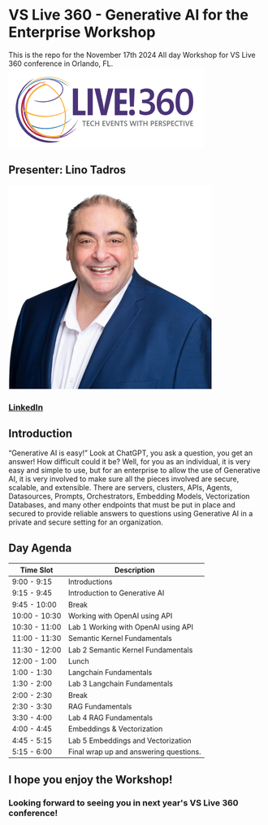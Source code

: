 # VS Live 360 - Generative AI for the Enterprise Workshop
This is the repo for the November 17th 2024 All day Workshop for VS Live 360 conference in Orlando, FL.
![](media/Live360.png)
## Presenter: Lino Tadros

![Lino Tadros](media/Lino-Tadros.jpg)
### [LinkedIn](https://www.linkedin.com/in/linotadros/)

## Introduction
“Generative AI is easy!” Look at ChatGPT, you ask a question, you get an answer! How difficult could it be?
Well, for you as an individual, it is very easy and simple to use, but for an enterprise to allow the use of Generative AI, it is very involved to make sure all the pieces involved are secure, scalable, and extensible. There are servers, clusters, APIs, Agents, Datasources, Prompts, Orchestrators, Embedding Models, Vectorization Databases, and many other endpoints that must be put in place and secured to provide reliable answers to questions using Generative AI in a private and secure setting for an organization.

## Day Agenda

|Time Slot|Description|
|---|---|
|9:00 - 9:15|Introductions|
|9:15 - 9:45|Introduction to Generative AI|
|9:45 - 10:00|Break|
|10:00 - 10:30|Working with OpenAI using API|
|10:30 - 11:00|Lab 1 Working with OpenAI using API|
|11:00 - 11:30|Semantic Kernel Fundamentals|
|11:30 - 12:00|Lab 2 Semantic Kernel Fundamentals|
|12:00 - 1:00|Lunch|
|1:00 - 1:30|Langchain Fundamentals|
|1:30 - 2:00|Lab 3 Langchain Fundamentals|
|2:00 - 2:30|Break|
|2:30 - 3:30|RAG Fundamentals|
|3:30 - 4:00|Lab 4 RAG Fundamentals|
|4:00 - 4:45|Embeddings & Vectorization|
|4:45 - 5:15|Lab 5 Embeddings and Vectorization|
|5:15 - 6:00|Final wrap up and answering questions.|

## I hope you enjoy the Workshop!
### Looking forward to seeing you in next year's VS Live 360 conference!